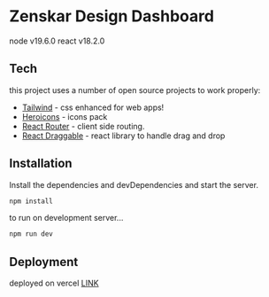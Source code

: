 # Zenskar Design Dashboard

node v19.6.0
react v18.2.0

## Tech

this project uses a number of open source projects to work properly:

- [Tailwind](https://tailwindcss.com/docs/installation) - css enhanced for web apps!
- [Heroicons](https://heroicons.com/) - icons pack
- [React Router](https://reactrouter.com/en/main) - client side routing.
- [React Draggable](https://github.com/react-grid-layout/react-draggable) - react library to handle drag and drop

## Installation

Install the dependencies and devDependencies and start the server.

```sh
npm install
```

to run on development server...

```sh
npm run dev
```

## Deployment

deployed on vercel [LINK](https://zenskar-assignment.vercel.app/)
